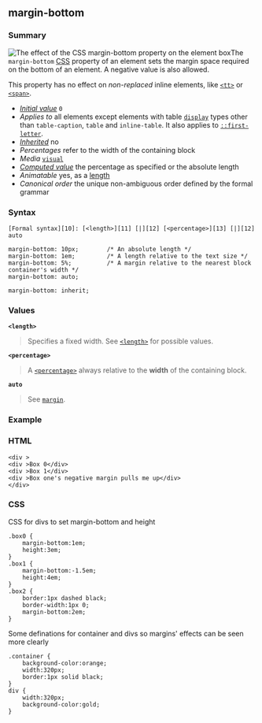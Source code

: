 ## margin-bottom

### Summary

![The effect of the CSS margin-bottom property on the element box](/files/4045/margin-bottom.svg)The `margin-bottom` [CSS][0] property of an element sets the margin space required on the bottom of an element. A negative value is also allowed.

This property has no effect on _non-replaced_ inline elements, like [`<tt>`][1] or [`<span>`][2].

* _[Initial value][3]_ `0` 
* _Applies to_ all elements except elements with table [`display`][4] types other than `table-caption`, `table` and `inline-table`. It also applies to [`::first-letter`][5]. 
* _[Inherited][6]_ no 
* _Percentages_ refer to the width of the containing block 
* _Media_ [`visual`][7] 
* _[Computed value][8]_ the percentage as specified or the absolute length 
* _Animatable_ yes, as a [length][9] 
* _Canonical order_ the unique non-ambiguous order defined by the formal grammar

### Syntax

    [Formal syntax][10]: [<length>][11] [|][12] [<percentage>][13] [|][12] auto

    margin-bottom: 10px;        /* An absolute length */
    margin-bottom: 1em;         /* A length relative to the text size */
    margin-bottom: 5%;          /* A margin relative to the nearest block container's width */
    margin-bottom: auto;
    
    margin-bottom: inherit;
    

### Values

**`<length>`**

> Specifies a fixed width. See [`<length>`][14] for possible values.

**`<percentage>`**

> A [`<percentage>`][15] always relative to the **width** of the containing block.

**`auto`**

> See [`margin`][16].

### Example

### HTML

    <div >
    <div >Box 0</div>
    <div >Box 1</div>
    <div >Box one's negative margin pulls me up</div>
    </div>

### CSS

CSS for divs to set margin-bottom and height

    .box0 {
        margin-bottom:1em;
        height:3em;
    }
    .box1 {
        margin-bottom:-1.5em;
        height:4em;
    }
    .box2 {
        border:1px dashed black;
        border-width:1px 0;
        margin-bottom:2em;
    }
    
    

Some definations for container and divs so margins' effects can be seen more clearly

    .container {
        background-color:orange;
        width:320px;
        border:1px solid black;
    }
    div {
        width:320px;
        background-color:gold;
    }



[0]: https://developer.mozilla.org/en/docs/CSS "CSS"
[1]: https://developer.mozilla.org/en/docs/Web/HTML/Element/tt "The HTML Teletype Text Element (<tt>) produces an inline element displayed in the browser's default monotype font. This element was intended to style text as it would display on a fixed width display, such as a teletype. It probably is more common to display fixed width type using the <code> element."
[2]: https://developer.mozilla.org/en/docs/Web/HTML/Element/span "The HTML <span> element is a generic inline container for phrasing content, which does not inherently represent anything. It can be used to group elements for styling purposes (using the class or id attributes), or because they share attribute values, such as lang. It should be used only when no other semantic element is appropriate. <span> is very much like a <div> element, but <div> is a block-level element whereas a <span> is an inline element."
[3]: https://developer.mozilla.org/en/docs/CSS/initial_value
[4]: https://developer.mozilla.org/en/docs/Web/CSS/display "The display CSS property specifies the type of rendering box used for an element. In HTML, default display property values are taken from behaviors described in the HTML specifications or from the browser/user default stylesheet. The default value in XML is inline."
[5]: https://developer.mozilla.org/en/docs/Web/CSS/::first-letter "The ::first-letter CSS pseudo-element selects the first letter of the first line of a block, if it is not preceded by any other content (such as images or inline tables) on its line."
[6]: https://developer.mozilla.org/en/docs/CSS/inheritance
[7]: https://developer.mozilla.org/en/docs/CSS/@media#Media_groups
[8]: https://developer.mozilla.org/en/docs/CSS/computed_value
[9]: https://developer.mozilla.org/en/docs/CSS/length#Interpolation "Values of the <length> CSS data type are interpolated as real, floating-point numbers."
[10]: https://developer.mozilla.org/en/docs/CSS/Value_definition_syntax "CSS/Value_definition_syntax"
[11]: https://developer.mozilla.org/en/docs/Web/CSS/length "Possible value: a number followed by 'em', 'ex', 'ch', 'rem', 'px', 'cm', 'mm', 'in', 'vh', 'vw', 'vmin', 'vmax', 'pt', 'pc', 'px', like 3px, 1.5cm, -0.5em, 0."
[12]: https://developer.mozilla.org/en/docs/CSS/Value_definition_syntax#Single_bar "Single bar: the two entities are optional, but exactly one must be present."
[13]: https://developer.mozilla.org/en/docs/Web/CSS/percentage
[14]: https://developer.mozilla.org/en/docs/Web/CSS/length "The documentation about this has not yet been written; please consider contributing!"
[15]: https://developer.mozilla.org/en/docs/Web/CSS/percentage "The documentation about this has not yet been written; please consider contributing!"
[16]: https://developer.mozilla.org/en/docs/Web/CSS/margin "The margin CSS property sets the margin for all four sides. It is a shorthand to avoid setting each side separately with the other margin properties: margin-top, margin-right, margin-bottom and margin-left.
 Negative values are also allowed."